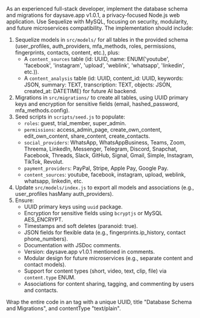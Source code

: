 As an experienced full-stack developer, implement the database schema and migrations for daysave.app v1.0.1, a privacy-focused Node.js web application. Use Sequelize with MySQL, focusing on security, modularity, and future microservices compatibility. The implementation should include:

1. Sequelize models in `src/models/` for all tables in the provided schema (user_profiles, auth_providers, mfa_methods, roles, permissions, fingerprints, contacts, content, etc.), plus:
   - A `content_sources` table (id: UUID, name: ENUM('youtube', 'facebook', 'instagram', 'upload', 'weblink', 'whatsapp', 'linkedin', etc.)).
   - A `content_analysis` table (id: UUID, content_id: UUID, keywords: JSON, summary: TEXT, transcription: TEXT, objects: JSON, created_at: DATETIME) for future AI backend.
2. Migrations in `src/migrations/` to create all tables, using UUID primary keys and encryption for sensitive fields (email, hashed_password, mfa_methods.config).
3. Seed scripts in `scripts/seed.js` to populate:
   - `roles`: guest, trial_member, super_admin.
   - `permissions`: access_admin_page, create_own_content, edit_own_content, share_content, create_contacts.
   - `social_providers`: WhatsApp, WhatsAppBusiness, Teams, Zoom, Threema, LinkedIn, Messenger, Telegram, Discord, Snapchat, Facebook, Threads, Slack, GitHub, Signal, Gmail, Simple, Instagram, TikTok, Revolut.
   - `payment_providers`: PayPal, Stripe, Apple Pay, Google Pay.
   - `content_sources`: youtube, facebook, instagram, upload, weblink, whatsapp, linkedin, etc.
4. Update `src/models/index.js` to export all models and associations (e.g., user_profiles hasMany auth_providers).
5. Ensure:
   - UUID primary keys using `uuid` package.
   - Encryption for sensitive fields using `bcryptjs` or MySQL AES_ENCRYPT.
   - Timestamps and soft deletes (paranoid: true).
   - JSON fields for flexible data (e.g., fingerprints.ip_history, contact phone_numbers).
   - Documentation with JSDoc comments.
   - Version: daysave.app v1.0.1 mentioned in comments.
   - Modular design for future microservices (e.g., separate content and contact models).
   - Support for content types (short, video, text, clip, file) via `content.type` ENUM.
   - Associations for content sharing, tagging, and commenting by users and contacts.

Wrap the entire code in an <xaiArtifact> tag with a unique UUID, title "Database Schema and Migrations", and contentType "text/plain".